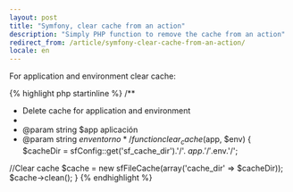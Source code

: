 ```yaml
---
layout: post
title: "Symfony, clear cache from an action"
description: "Simply PHP function to remove the cache from an action"
redirect_from: /article/symfony-clear-cache-from-an-action/
locale: en
---
```


For application and environment clear cache: 

{% highlight php startinline %}
/**
 * Delete cache for application and environment
 *
 * @param string $app aplicación
 * @param string $env entorno
 */
function clear_cache ($app, $env)
{
  $cacheDir = sfConfig::get('sf_cache_dir').'/'. $app.'/'.$env.'/';

  //Clear cache
  $cache = new sfFileCache(array('cache_dir' => $cacheDir));
  $cache->clean();
}
{% endhighlight %}

